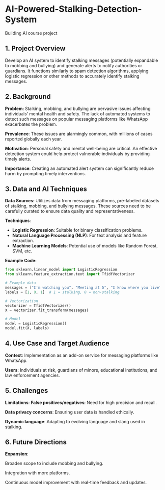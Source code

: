 # AI-Powered-Stalking-Detection-System
Building AI course project

## 1. Project Overview
Develop an AI system to identify stalking messages (potentially expandable to mobbing and bullying) and generate alerts to notify authorities or guardians. It functions similarly to spam detection algorithms, applying logistic regression or other methods to accurately identify stalking messages.

## 2. Background
**Problem**: Stalking, mobbing, and bullying are pervasive issues affecting individuals' mental health and safety. The lack of automated systems to detect such messages on popular messaging platforms like WhatsApp exacerbates the problem.

**Prevalence**: These issues are alarmingly common, with millions of cases reported globally each year.

**Motivation**: Personal safety and mental well-being are critical. An effective detection system could help protect vulnerable individuals by providing timely alerts.

**Importance**: Creating an automated alert system can significantly reduce harm by prompting timely interventions.

## 3. Data and AI Techniques
**Data Sources**: Utilizes data from messaging platforms, pre-labeled datasets of stalking, mobbing, and bullying messages. These sources need to be carefully curated to ensure data quality and representativeness.

**Techniques**:
- **Logistic Regression**: Suitable for binary classification problems.
- **Natural Language Processing (NLP)**: For text analysis and feature extraction.
- **Machine Learning Models**: Potential use of models like Random Forest, SVM, etc.

**Example Code**:

```python
from sklearn.linear_model import LogisticRegression
from sklearn.feature_extraction.text import TfidfVectorizer

# Example data
messages = ["I'm watching you", "Meeting at 5", "I know where you live"]
labels = [1, 0, 1]  # 1 = stalking, 0 = non-stalking

# Vectorization
vectorizer = TfidfVectorizer()
X = vectorizer.fit_transform(messages)

# Model
model = LogisticRegression()
model.fit(X, labels)
```

## 4. Use Case and Target Audience
**Context**: Implementation as an add-on service for messaging platforms like WhatsApp.

**Users**: Individuals at risk, guardians of minors, educational institutions, and law enforcement agencies.

## 5. Challenges
**Limitations**:
**False positives/negatives**: Need for high precision and recall.

**Data privacy concerns**: Ensuring user data is handled ethically.

**Dynamic language**: Adapting to evolving language and slang used in stalking.

## 6. Future Directions
**Expansion**:

Broaden scope to include mobbing and bullying.

Integration with more platforms.

Continuous model improvement with real-time feedback and updates.
